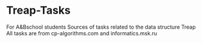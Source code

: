 # Treap-Tasks
For A&amp;Bschool students
Sources of tasks related to the data structure Treap
All tasks are from cp-algorithms.com and informatics.msk.ru
